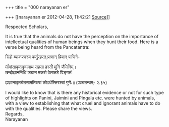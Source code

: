 +++
title = "000 narayanan er"

+++
[[narayanan er	2012-04-28, 11:42:21 [Source](https://groups.google.com/g/bvparishat/c/JsLC9taY1tc)]]



Respected Scholars,  
  
It is true that the animals do not have the perception on the importance of intellectual qualities of human beings when they hunt their food. Here is a verse being heard from the Pancatantra:  
  
सिंहो व्याकरणस्य कर्तुरहरत् प्राणान् प्रियान् पाणिने-

र्मीमांसाकृतमुन्ममाथ सहसा हस्ती मुनिं जैमिनिम्‌।  
छन्दोज्ञाननिधिं जघान मकरो वेलातटे पिङ्गलं  

ह्यज्ञानावृतचेतसामतिरुषां कोऽर्थस्तिरश्चां गुणैः॥ (पञ्चतन्त्रम्- २.३५)  
  
I would like to know that is there any historical evidence or not for such type of highlights on Panini, Jaimini and Pingala etc. were hunted by animals, with a view to establishing that what cruel and ignorant animals have to do with the qualities. Please share the views.  
Regards,  
Narayanan  

